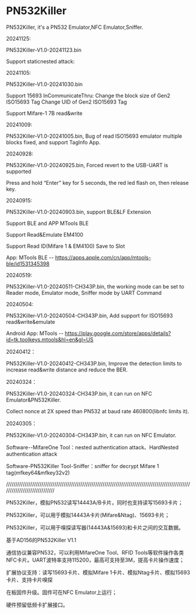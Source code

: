 # PN532Killer
PN532Killer, it's a PN532 Emulator,NFC Emulator,Sniffer.

20241125:

PN532Killer-V1.0-20241123.bin

Support staticnested attack:

20241105:

PN532Killer-V1.0-20241030.bin

Support 15693 InCommunicateThru:
Change the block size of Gen2 ISO15693 Tag
Change UID of Gen2 ISO15693 Tag

Support Mifare-1 7B read&write

20241009:

PN532Killer-V1.0-20241005.bin, Bug of read ISO15693 emulator multiple blocks fixed, and support TagInfo App.

20240928:

PN532Killer-V1.0-20240925.bin, Forced revert to the USB-UART is supported

Press and hold “Enter” key for 5 seconds, the red led flash on, then release key.

20240915:

PN532Killer-V1.0-20240903.bin, support BLE&LF Extension

Support BLE and APP MTools BLE

Support Read&Emulate EM4100

Support Read ID(Mifare 1 & EM4100) Save to Slot

App: MTools BLE -- https://apps.apple.com/cn/app/mtools-ble/id1531345398

20240519:

PN532Killer-V1.0-20240511-CH343P.bin, the working mode can be set to Reader mode, Emulator mode, Sniffer mode by UART Command 

20240504:

PN532Killer-V1.0-20240504-CH343P.bin, Add support for ISO15693 read&write&emulate

Android App: MTools -- https://play.google.com/store/apps/details?id=tk.toolkeys.mtools&hl=en&gl=US

20240412：

PN532Killer-V1.0-20240412-CH343P.bin, Improve the detection limits to increase read&write distance and reduce the BER.

20240324：

PN532Killer-V1.0-20240324-CH343P.bin, it can run on NFC Emulator&PN532Killer.

Collect nonce at 2X speed than PN532 at baud rate 460800(libnfc limits it).

20240305：

PN532Killer-V1.0-20240304-CH343P.bin, it can run on NFC Emulator.

Software--MifareOne Tool：nested authentication attack、HardNested authentication attack

Software-PN532Killer Tool-Sniffer：sniffer for decrypt Mifare 1 tag(mfkey64&mfkey32v2)

/////////////////////////////////////////////////////////////////////////////////////////////////////////////////////////////

PN532Killer，模拟PN532读写14443A/B卡片，同时也支持读写15693卡片；

PN532Killer，可以用于模拟14443A卡片(Mifare&Ntag)、15693卡片；

PN532Killer，可以用于嗅探读写器(14443A&15693)和卡片之间的交互数据。

基于AD156的PN532Killer V1.1

通信协议兼容PN532，可以利用MifareOne Tool、RFID Tools等软件操作各类NFC卡片。UART波特率支持115200，最高可支持至3M，提高卡片操作速度；

扩展协议支持：读写15693卡片、模拟Mifare 1卡片、模拟Ntag卡片、模拟15693卡片、支持卡片嗅探

在板固件升级。固件可在NFC Emulator上运行；

硬件预留低频卡扩展接口。
